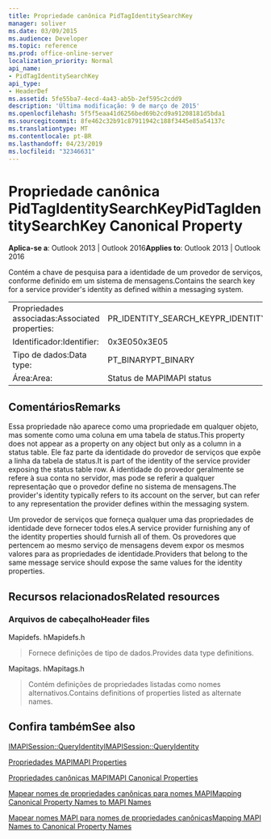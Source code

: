 ```yaml
---
title: Propriedade canônica PidTagIdentitySearchKey
manager: soliver
ms.date: 03/09/2015
ms.audience: Developer
ms.topic: reference
ms.prod: office-online-server
localization_priority: Normal
api_name:
- PidTagIdentitySearchKey
api_type:
- HeaderDef
ms.assetid: 5fe55ba7-4ecd-4a43-ab5b-2ef595c2cdd9
description: 'Última modificação: 9 de março de 2015'
ms.openlocfilehash: 5f5f5eaa41d6256bed69b2cd9a91208181d5bda1
ms.sourcegitcommit: 8fe462c32b91c87911942c188f3445e85a54137c
ms.translationtype: MT
ms.contentlocale: pt-BR
ms.lasthandoff: 04/23/2019
ms.locfileid: "32346631"
---
```

# <a name="pidtagidentitysearchkey-canonical-property"></a><span data-ttu-id="c199b-103">Propriedade canônica PidTagIdentitySearchKey</span><span class="sxs-lookup"><span data-stu-id="c199b-103">PidTagIdentitySearchKey Canonical Property</span></span>

  
  
<span data-ttu-id="c199b-104">**Aplica-se a**: Outlook 2013 | Outlook 2016</span><span class="sxs-lookup"><span data-stu-id="c199b-104">**Applies to**: Outlook 2013 | Outlook 2016</span></span> 
  
<span data-ttu-id="c199b-105">Contém a chave de pesquisa para a identidade de um provedor de serviços, conforme definido em um sistema de mensagens.</span><span class="sxs-lookup"><span data-stu-id="c199b-105">Contains the search key for a service provider's identity as defined within a messaging system.</span></span> 
  
|||
|:-----|:-----|
|<span data-ttu-id="c199b-106">Propriedades associadas:</span><span class="sxs-lookup"><span data-stu-id="c199b-106">Associated properties:</span></span>  <br/> |<span data-ttu-id="c199b-107">PR_IDENTITY_SEARCH_KEY</span><span class="sxs-lookup"><span data-stu-id="c199b-107">PR_IDENTITY_SEARCH_KEY</span></span>  <br/> |
|<span data-ttu-id="c199b-108">Identificador:</span><span class="sxs-lookup"><span data-stu-id="c199b-108">Identifier:</span></span>  <br/> |<span data-ttu-id="c199b-109">0x3E05</span><span class="sxs-lookup"><span data-stu-id="c199b-109">0x3E05</span></span>  <br/> |
|<span data-ttu-id="c199b-110">Tipo de dados:</span><span class="sxs-lookup"><span data-stu-id="c199b-110">Data type:</span></span>  <br/> |<span data-ttu-id="c199b-111">PT_BINARY</span><span class="sxs-lookup"><span data-stu-id="c199b-111">PT_BINARY</span></span>  <br/> |
|<span data-ttu-id="c199b-112">Área:</span><span class="sxs-lookup"><span data-stu-id="c199b-112">Area:</span></span>  <br/> |<span data-ttu-id="c199b-113">Status de MAPI</span><span class="sxs-lookup"><span data-stu-id="c199b-113">MAPI status</span></span>  <br/> |
   
## <a name="remarks"></a><span data-ttu-id="c199b-114">Comentários</span><span class="sxs-lookup"><span data-stu-id="c199b-114">Remarks</span></span>

<span data-ttu-id="c199b-115">Essa propriedade não aparece como uma propriedade em qualquer objeto, mas somente como uma coluna em uma tabela de status.</span><span class="sxs-lookup"><span data-stu-id="c199b-115">This property does not appear as a property on any object but only as a column in a status table.</span></span> <span data-ttu-id="c199b-116">Ele faz parte da identidade do provedor de serviços que expõe a linha da tabela de status.</span><span class="sxs-lookup"><span data-stu-id="c199b-116">It is part of the identity of the service provider exposing the status table row.</span></span> <span data-ttu-id="c199b-117">A identidade do provedor geralmente se refere à sua conta no servidor, mas pode se referir a qualquer representação que o provedor define no sistema de mensagens.</span><span class="sxs-lookup"><span data-stu-id="c199b-117">The provider's identity typically refers to its account on the server, but can refer to any representation the provider defines within the messaging system.</span></span> 
  
<span data-ttu-id="c199b-118">Um provedor de serviços que forneça qualquer uma das propriedades de identidade deve fornecer todos eles.</span><span class="sxs-lookup"><span data-stu-id="c199b-118">A service provider furnishing any of the identity properties should furnish all of them.</span></span> <span data-ttu-id="c199b-119">Os provedores que pertencem ao mesmo serviço de mensagens devem expor os mesmos valores para as propriedades de identidade.</span><span class="sxs-lookup"><span data-stu-id="c199b-119">Providers that belong to the same message service should expose the same values for the identity properties.</span></span> 
  
## <a name="related-resources"></a><span data-ttu-id="c199b-120">Recursos relacionados</span><span class="sxs-lookup"><span data-stu-id="c199b-120">Related resources</span></span>

### <a name="header-files"></a><span data-ttu-id="c199b-121">Arquivos de cabeçalho</span><span class="sxs-lookup"><span data-stu-id="c199b-121">Header files</span></span>

<span data-ttu-id="c199b-122">Mapidefs. h</span><span class="sxs-lookup"><span data-stu-id="c199b-122">Mapidefs.h</span></span>
  
> <span data-ttu-id="c199b-123">Fornece definições de tipo de dados.</span><span class="sxs-lookup"><span data-stu-id="c199b-123">Provides data type definitions.</span></span>
    
<span data-ttu-id="c199b-124">Mapitags. h</span><span class="sxs-lookup"><span data-stu-id="c199b-124">Mapitags.h</span></span>
  
> <span data-ttu-id="c199b-125">Contém definições de propriedades listadas como nomes alternativos.</span><span class="sxs-lookup"><span data-stu-id="c199b-125">Contains definitions of properties listed as alternate names.</span></span>
    
## <a name="see-also"></a><span data-ttu-id="c199b-126">Confira também</span><span class="sxs-lookup"><span data-stu-id="c199b-126">See also</span></span>



[<span data-ttu-id="c199b-127">IMAPISession::QueryIdentity</span><span class="sxs-lookup"><span data-stu-id="c199b-127">IMAPISession::QueryIdentity</span></span>](imapisession-queryidentity.md)


[<span data-ttu-id="c199b-128">Propriedades MAPI</span><span class="sxs-lookup"><span data-stu-id="c199b-128">MAPI Properties</span></span>](mapi-properties.md)
  
[<span data-ttu-id="c199b-129">Propriedades canônicas MAPI</span><span class="sxs-lookup"><span data-stu-id="c199b-129">MAPI Canonical Properties</span></span>](mapi-canonical-properties.md)
  
[<span data-ttu-id="c199b-130">Mapear nomes de propriedades canônicas para nomes MAPI</span><span class="sxs-lookup"><span data-stu-id="c199b-130">Mapping Canonical Property Names to MAPI Names</span></span>](mapping-canonical-property-names-to-mapi-names.md)
  
[<span data-ttu-id="c199b-131">Mapear nomes MAPI para nomes de propriedades canônicas</span><span class="sxs-lookup"><span data-stu-id="c199b-131">Mapping MAPI Names to Canonical Property Names</span></span>](mapping-mapi-names-to-canonical-property-names.md)

